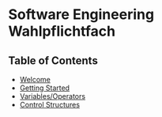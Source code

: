 # Software Engineering Wahlpflichtfach

## Table of Contents
- [Welcome](https://gitpitch.com/kaitsh/col_neuland_software_eng/welcome)
- [Getting Started](https://gitpitch.com/kaitsh/col_neuland_software_eng/getting_started)
- [Variables/Operators](https://gitpitch.com/kaitsh/col_neuland_software_eng/variables)
- [Control Structures](https://gitpitch.com/kaitsh/col_neuland_software_eng/control)

